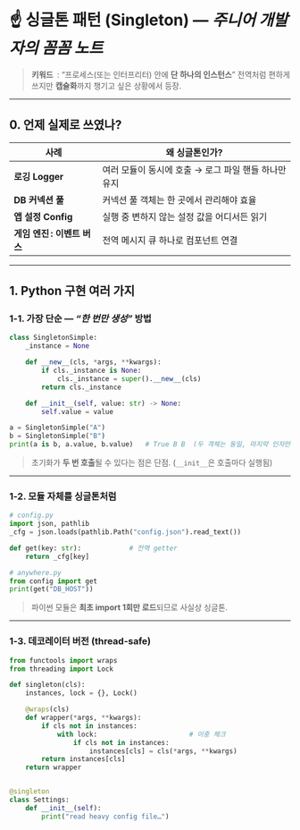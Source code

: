# ☝️ 싱글톤 패턴 (Singleton) — *주니어 개발자의 꼼꼼 노트*

> **키워드** : “프로세스(또는 인터프리터) 안에 **단 하나의 인스턴스**”
> 전역처럼 편하게 쓰지만 **캡슐화**까지 챙기고 싶은 상황에서 등장.

---

## 0. 언제 실제로 쓰였나?

| 사례                 | 왜 싱글톤인가?                        |
| ------------------ | ------------------------------- |
| **로깅 Logger**      | 여러 모듈이 동시에 호출 → 로그 파일 핸들 하나만 유지 |
| **DB 커넥션 풀**       | 커넥션 풀 객체는 한 곳에서 관리해야 효율         |
| **앱 설정 Config**    | 실행 중 변하지 않는 설정 값을 어디서든 읽기       |
| **게임 엔진 : 이벤트 버스** | 전역 메시지 큐 하나로 컴포넌트 연결            |

---

## 1. Python 구현 여러 가지

### 1-1. 가장 단순 — *“한 번만 생성”* 방법

```python
class SingletonSimple:
    _instance = None

    def __new__(cls, *args, **kwargs):
        if cls._instance is None:
            cls._instance = super().__new__(cls)
        return cls._instance

    def __init__(self, value: str) -> None:
        self.value = value
```

```python
a = SingletonSimple("A")
b = SingletonSimple("B")
print(a is b, a.value, b.value)   # True B B  (두 객체는 동일, 마지막 인자만 반영)
```

> 초기화가 **두 번 호출**될 수 있다는 점은 단점. (`__init__`은 호출마다 실행됨)

---

### 1-2. 모듈 자체를 싱글톤처럼

```python
# config.py
import json, pathlib
_cfg = json.loads(pathlib.Path("config.json").read_text())

def get(key: str):            # 전역 getter
    return _cfg[key]
```

```python
# anywhere.py
from config import get
print(get("DB_HOST"))
```

> 파이썬 모듈은 **최초 import 1회만 로드**되므로 사실상 싱글톤.

---

### 1-3. 데코레이터 버전 (thread-safe)

```python
from functools import wraps
from threading import Lock

def singleton(cls):
    instances, lock = {}, Lock()

    @wraps(cls)
    def wrapper(*args, **kwargs):
        if cls not in instances:
            with lock:                       # 이중 체크
                if cls not in instances:
                    instances[cls] = cls(*args, **kwargs)
        return instances[cls]
    return wrapper


@singleton
class Settings:
    def __init__(self):
        print("read heavy config file…")
```
